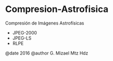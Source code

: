 # Compresion-Astrofisica
Compresión de Imágenes Astrofísicas
* JPEG-2000
* JPEG-LS
* RLPE 


@date 2016
@author G. Mizael Mtz Hdz
